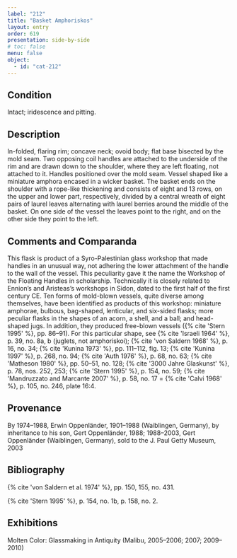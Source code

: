 ```yaml
---
label: "212"
title: "Basket Amphoriskos"
layout: entry
order: 619
presentation: side-by-side
# toc: false
menu: false
object:
  - id: "cat-212"
---
```


## Condition

Intact; iridescence and pitting.

## Description

In-folded, flaring rim; concave neck; ovoid body; flat base bisected by the mold seam. Two opposing coil handles are attached to the underside of the rim and are drawn down to the shoulder, where they are left floating, not attached to it. Handles positioned over the mold seam. Vessel shaped like a miniature amphora encased in a wicker basket. The basket ends on the shoulder with a rope-like thickening and consists of eight and 13 rows, on the upper and lower part, respectively, divided by a central wreath of eight pairs of laurel leaves alternating with laurel berries around the middle of the basket. On one side of the vessel the leaves point to the right, and on the other side they point to the left.

## Comments and Comparanda

This flask is product of a Syro-Palestinian glass workshop that made handles in an unusual way, not adhering the lower attachment of the handle to the wall of the vessel. This peculiarity gave it the name the Workshop of the Floating Handles in scholarship. Technically it is closely related to Ennion’s and Aristeas’s workshops in Sidon, dated to the first half of the first century CE. Ten forms of mold-blown vessels, quite diverse among themselves, have been identified as products of this workshop: miniature amphorae, bulbous, bag-shaped, lenticular, and six-sided flasks; more peculiar flasks in the shapes of an acorn, a shell, and a ball; and head-shaped jugs. In addition, they produced free-blown vessels ({% cite 'Stern 1995' %}, pp. 86–91). For this particular shape, see {% cite 'Israeli 1964' %}, p. 39, no. 8a, b (juglets, not amphoriskoi); {% cite 'von Saldern 1968' %}, p. 16, no. 34; {% cite 'Kunina 1973' %}, pp. 111–112, fig. 13; {% cite 'Kunina 1997' %}, p. 268, no. 94; {% cite 'Auth 1976' %}, p. 68, no. 63; {% cite 'Matheson 1980' %}, pp. 50–51, no. 128; {% cite '3000 Jahre Glaskunst' %}, p. 78, nos. 252, 253; {% cite 'Stern 1995' %}, p. 154, no. 59; {% cite 'Mandruzzato and Marcante 2007' %}, p. 58, no. 17 = {% cite 'Calvi 1968' %}, p. 105, no. 246, plate 16:4.

## Provenance

By 1974–1988, Erwin Oppenländer, 1901–1988 (Waiblingen, Germany), by inheritance to his son, Gert Oppenländer, 1988; 1988–2003, Gert Oppenländer (Waiblingen, Germany), sold to the J. Paul Getty Museum, 2003

## Bibliography

{% cite 'von Saldern et al. 1974' %}, pp. 150, 155, no. 431.

{% cite 'Stern 1995' %}, p. 154, no. 1b, p. 158, no. 2.

## Exhibitions

Molten Color: Glassmaking in Antiquity (Malibu, 2005–2006; 2007; 2009–2010)
